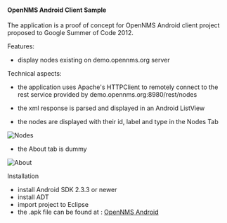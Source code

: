 #### OpenNMS Android Client Sample
The application is a proof of concept for OpenNMS Android client project proposed to Google Summer of Code 2012.

Features:
* display nodes existing on demo.opennms.org server

Technical aspects:
* the application uses Apache's HTTPClient to remotely connect to the rest service provided by demo.opennms.org:8980/rest/nodes
* the xml response is parsed and displayed in an Android ListView

* the nodes are displayed with their id, label and type in the Nodes Tab

![Nodes](http://i.imgur.com/FTFij.png)

* the About tab is dummy 

![About](http://i.imgur.com/xORBx.png)

Installation
* install Android SDK 2.3.3 or newer
* install ADT
* import project to Eclipse
* the .apk file can be found at : [OpenNMS Android](http://ge.tt/4HdCvlF/v/0)
